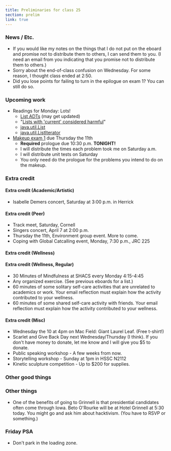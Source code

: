 ```yaml
---
title: Preliminaries for class 25
section: prelim
link: true
---
```

### News / Etc.

* If you would like my notes on the things that I do not put on the
  eboard and promise not to distribute them to others, I can send them
  to you.  (I need an email from you indicating that you promise not
  to distribute them to others.)
* Sorry about the end-of-class confusion on Wednesday.  For some reason,
  I thought class ended at 2:50.
* Did you lose points for failing to turn in the epilogue on exam 1?
  You can still do so.

### Upcoming work

* Readings for Monday: Lots!
    * [List ADTs](../readings/list-adts) (may get updated)
    * "[Lists with 'current' considered harmful](http://csis.pace.edu/~bergin/papers/ListsWithCurrent.html)"
    * [java.util.List](https://docs.oracle.com/en/java/javase/11/docs/api/java.base/java/util/List.html)
    * [java.util.ListIterator](https://docs.oracle.com/en/java/javase/11/docs/api/java.base/java/util/ListIterator.html)
* [Makeup exam 1](../exams/makeup01) due Thursday the 11th
    * **Required** prologue due 10:30 p.m. **TONIGHT!**
    * I will distribute the times each problem took me on Saturday a.m.
    * I will distribute unit tests on Saturday
    * You only need do the prologue for the problems you intend to
      do on the makeup.

### Extra credit

#### Extra credit (Academic/Artistic)

* Isabelle Demers concert, Saturday at 3:00 p.m. in Herrick

#### Extra credit (Peer)

* Track meet, Saturday, Cornell
* Singers concert, April 7 at 2:00 p.m.
* Thursday the 11th, Environment group event.  More to come.
* Coping with Global Catcalling event, Monday, 7:30 p.m., JRC 225

#### Extra credit (Wellness)

#### Extra credit (Wellness, Regular)

* 30 Minutes of Mindfulness at SHACS every Monday 4:15-4:45
* Any organized exercise.  (See previous eboards for a list.)
* 60 minutes of some solitary self-care activities that are unrelated to 
  academics or work.  Your email reflection must explain how
  the activity contributed to your wellness.
* 60 minutes of some shared self-care activity with friends.  Your email 
  reflection must explain how the activity contributed to your wellness.

#### Extra credit (Misc)

* Wednesday the 10 at 4pm on Mac Field: Giant Laurel Leaf.  (Free t-shirt!)
* Scarlet and Give Back Day next Wednesday/Thursday (I think).  If you
  don't have money to donate, let me know and I will give you $5 to donate.
* Public speaking workshop - A few weeks from now.
* Storytelling workshop - Sunday at 1pm in HSSC N2112
* Kinetic sculpture competition - Up to $200 for supplies.

### Other good things

### Other things

* One of the benefits of going to Grinnell is that presidential candidates
  often come through Iowa.  Beto O'Rourke will be at Hotel Grinnell at 5:30
  today.  You might go and ask him about hacktivism.  (You have to RSVP
  or something.)

### Friday PSA

* Don't park in the loading zone.

